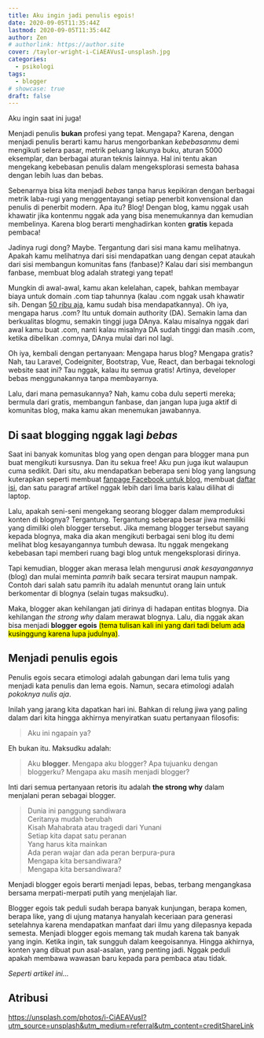 ```yaml
---
title: Aku ingin jadi penulis egois!
date: 2020-09-05T11:35:44Z
lastmod: 2020-09-05T11:35:44Z
author: Zen
# authorlink: https://author.site
cover: /taylor-wright-i-CiAEAVusI-unsplash.jpg
categories:
  - psikologi
tags:
  - blogger
# showcase: true
draft: false
---
```


Aku ingin saat ini juga!

<!--more-->

Menjadi penulis **bukan** profesi yang tepat. Mengapa? Karena, dengan menjadi penulis berarti kamu harus mengorbankan _kebebasanmu_ demi mengikuti selera pasar, metrik peluang lakunya buku, aturan 5000 eksemplar, dan berbagai aturan teknis lainnya. Hal ini tentu akan mengekang kebebasan penulis dalam mengeksplorasi semesta bahasa dengan lebih luas dan bebas.

Sebenarnya bisa kita menjadi _bebas_ tanpa harus kepikiran dengan berbagai metrik laba-rugi yang menggentayangi setiap penerbit konvensional dan penulis di penerbit modern. Apa itu? Blog! Dengan blog, kamu nggak usah khawatir jika kontenmu nggak ada yang bisa menemukannya dan kemudian membelinya. Karena blog berarti menghadirkan konten **gratis** kepada pembaca!

Jadinya rugi dong? Maybe. Tergantung dari sisi mana kamu melihatnya. Apakah kamu melihatnya dari sisi mendapatkan uang dengan cepat ataukah dari sisi membangun komunitas fans (fanbase)? Kalau dari sisi membangun fanbase, membuat blog adalah strategi yang tepat!

Mungkin di awal-awal, kamu akan kelelahan, capek, bahkan membayar biaya untuk domain .com tiap tahunnya (kalau .com nggak usah khawatir sih. Dengan [50 ribu aja](/domain-dotcom-hanya-50-ribu/), kamu sudah bisa mendapatkannya). Oh iya, mengapa harus .com? Itu untuk domain authority (DA). Semakin lama dan berkualitas blogmu, semakin tinggi juga DAnya. Kalau misalnya nggak dari awal kamu buat .com, nanti kalau misalnya DA sudah tinggi dan masih .com, ketika dibelikan .comnya, DAnya mulai dari nol lagi.

Oh iya, kembali dengan pertanyaan: Mengapa harus blog? Mengapa gratis? Nah, tau Laravel, Codeigniter, Bootstrap, Vue, React, dan berbagai teknologi website saat ini? Tau nggak, kalau itu semua gratis! Artinya, developer bebas menggunakannya tanpa membayarnya.

Lalu, dari mana pemasukannya? Nah, kamu coba dulu seperti mereka; bermula dari gratis, membangun fanbase, dan jangan lupa juga aktif di komunitas blog, maka kamu akan menemukan jawabannya.

## Di saat blogging nggak lagi _bebas_

Saat ini banyak komunitas blog yang open dengan para blogger mana pun buat mengikuti kursusnya. Dan itu sekua free! Aku pun juga ikut walaupun cuma sedikit. Dari situ, aku mendapatkan beberapa seni blog yang langsung kuterapkan seperti membuat [fanpage Facebook untuk blog](https://m.facebook.com/duniazenblog/), membuat [daftar isi](/membuat-daftar-isi-otomatis-di-hugo/), dan satu paragraf artikel nggak lebih dari lima baris kalau dilihat di laptop.

Lalu, apakah seni-seni mengekang seorang blogger dalam memproduksi konten di blognya? Tergantung. Tergantung seberapa besar jiwa memiliki yang dimiliki oleh blogger tersebut. Jika memang blogger tersebut sayang kepada blognya, maka dia akan mengikuti berbagai seni blog itu demi melihat blog kesayangannya tumbuh dewasa. Itu nggak mengekang kebebasan tapi memberi ruang bagi blog untuk mengeksplorasi dirinya.

Tapi kemudian, blogger akan merasa lelah mengurusi _anak kesayangannya_ (blog) dan mulai meminta _pamrih_ baik secara tersirat maupun nampak. Contoh dari salah satu pamrih itu adalah menuntut orang lain untuk berkomentar di blognya (selain tugas maksudku).

Maka, blogger akan kehilangan jati dirinya di hadapan entitas blognya. Dia kehilangan _the strong why_ dalam merawat blognya. Lalu, dia nggak akan bisa menjadi **blogger egois** <mark>(tema tulisan kali ini yang dari tadi belum ada kusinggung karena lupa judulnya)</mark>.

## Menjadi **penulis egois**

Penulis egois secara etimologi adalah gabungan dari lema tulis yang menjadi kata penulis dan lema egois. Namun, secara etimologi adalah _pokoknya nulis aja_.

Inilah yang jarang kita dapatkan hari ini. Bahkan di relung jiwa yang paling dalam dari kita hingga akhirnya menyiratkan suatu pertanyaan filosofis:

> Aku ini ngapain ya?

Eh bukan itu. Maksudku adalah:

> Aku **blogger**. Mengapa aku blogger? Apa tujuanku dengan bloggerku? Mengapa aku masih menjadi blogger?

Inti dari semua pertanyaan retoris itu adalah **the strong why** dalam menjalani peran sebagai blogger.

> Dunia ini panggung sandiwara     
Ceritanya mudah berubah      
Kisah Mahabrata atau tragedi dari Yunani     
Setiap kita dapat satu peranan     
Yang harus kita mainkan     
Ada peran wajar dan ada peran berpura-pura    
Mengapa kita bersandiwara?      
Mengapa kita bersandiwara?

Menjadi blogger egois berarti menjadi lepas, bebas, terbang mengangkasa bersama merpati-merpati putih yang menjelajah liar.

Blogger egois tak peduli sudah berapa banyak kunjungan, berapa komen, berapa like, yang di ujung matanya hanyalah keceriaan para generasi setelahnya karena mendapatkan manfaat dari ilmu yang dilepasnya kepada semesta. Menjadi blogger egois memang tak mudah karena tak banyak yang ingin. Ketika ingin, tak sungguh dalam keegoisannya. Hingga akhirnya, konten yang dibuat pun asal-asalan, yang penting jadi. Nggak peduli apakah membawa wawasan baru kepada para pembaca atau tidak.

_Seperti artikel ini..._

## Atribusi

<https://unsplash.com/photos/i-CiAEAVusI?utm_source=unsplash&utm_medium=referral&utm_content=creditShareLink>